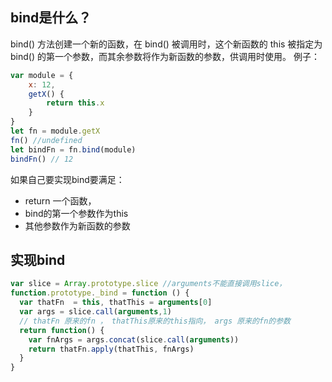 
## bind是什么？

bind() 方法创建一个新的函数，在 bind() 被调用时，这个新函数的 this 被指定为 bind() 的第一个参数，而其余参数将作为新函数的参数，供调用时使用。
例子：

```js
var module = {
    x: 12,
    getX() {
        return this.x
    }
}
let fn = module.getX
fn() //undefined 
let bindFn = fn.bind(module)
bindFn() // 12
```
如果自己要实现bind要满足：
- return 一个函数，
- bind的第一个参数作为this
- 其他参数作为新函数的参数

## 实现bind

```js
var slice = Array.prototype.slice //arguments不能直接调用slice，
function.prototype._bind = function () {
  var thatFn  = this, thatThis = arguments[0]
  var args = slice.call(arguments,1) 
  // thatFn 原来的fn ， thatThis原来的this指向， args 原来的fn的参数
  return function() {
    var fnArgs = args.concat(slice.call(arguments))
    return thatFn.apply(thatThis, fnArgs)
  }
}

```
